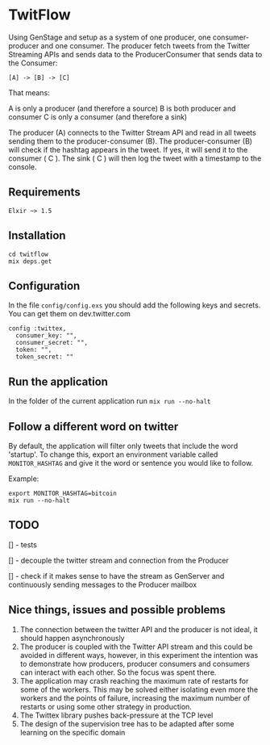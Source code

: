 # TwitFlow

Using GenStage and setup as a system of one producer, one consumer-producer and one consumer. The producer fetch tweets from the Twitter Streaming APIs and sends data to the ProducerConsumer that sends data to the Consumer:

`[A] -> [B] -> [C]`

That means:


A is only a producer (and therefore a source) B is both producer and consumer
C is only a consumer (and therefore a sink)


The producer (A) connects to the Twitter Stream API and read in all tweets sending them to the producer-consumer (B). The producer-consumer (B) will check if the hashtag appears in the tweet. If yes, it will send it to the consumer ( C ). The sink ( C ) will then log the tweet with a timestamp to the console.

## Requirements

`Elxir ~> 1.5`

## Installation

```
cd twitflow
mix deps.get
```

## Configuration

In the file `config/config.exs` you should add the following keys and secrets.
You can get them on dev.twitter.com

```
config :twittex,
  consumer_key: "",
  consumer_secret: "",
  token: "",
  token_secret: ""

```

## Run the application

In the folder of the current application run `mix run --no-halt`

## Follow a different word on twitter

By default, the application will filter only tweets that include the word 'startup'. To change this, export an environment variable called `MONITOR_HASHTAG` and give it the word or sentence you would like to follow.

Example:

```
export MONITOR_HASHTAG=bitcoin
mix run --no-halt

```

## TODO

  [] - tests

  [] - decouple the twitter stream and connection from the Producer

  [] - check if it makes sense to have the stream as GenServer and continuously sending messages to the Producer mailbox


## Nice things, issues and possible problems

1. The connection between the twitter API and the producer is not ideal, it should happen asynchronously
2. The producer is coupled with the Twitter API stream and this could be avoided in different ways, however, in this experiment the intention was to demonstrate how producers, producer consumers and consumers can interact with each other. So the focus was spent there.
3. The application may crash reaching the maximum rate of restarts for some of the workers. This may be solved either isolating even more the workers and the points of failure, increasing the maximum number of restarts or using some other strategy in production.
4. The Twittex library pushes back-pressure at the TCP level
5. The design of the supervision tree has to be adapted after some learning on the specific domain
